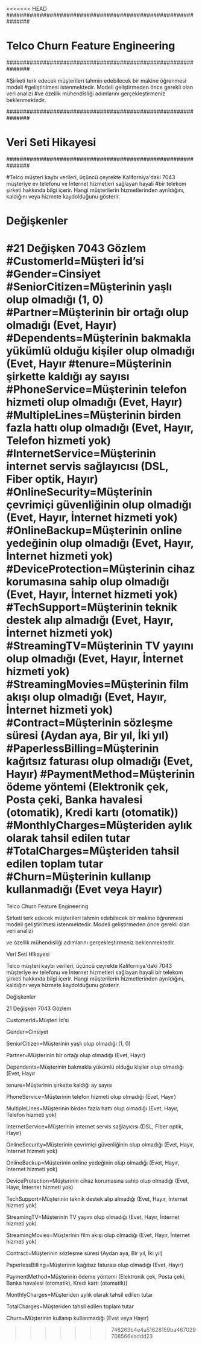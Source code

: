 <<<<<<< HEAD
###############################################################
# Telco Churn Feature Engineering
###############################################################

#Şirketi terk edecek müşterileri tahmin edebilecek bir makine öğrenmesi modeli
#geliştirilmesi istenmektedir. Modeli geliştirmeden önce gerekli olan veri analizi
#ve özellik mühendisliği adımlarını gerçekleştirmeniz beklenmektedir.

###############################################################
#  Veri Seti Hikayesi
###############################################################

#Telco müşteri kaybı verileri, üçüncü çeyrekte Kaliforniya'daki 7043 müşteriye ev telefonu ve İnternet hizmetleri sağlayan hayali
#bir telekom şirketi hakkında bilgi içerir. Hangi müşterilerin hizmetlerinden ayrıldığını, kaldığını veya hizmete kaydolduğunu gösterir.

# Değişkenler
#21 Değişken 7043 Gözlem
#CustomerId=Müşteri İd’si
#Gender=Cinsiyet
#SeniorCitizen=Müşterinin yaşlı olup olmadığı (1, 0)
#Partner=Müşterinin bir ortağı olup olmadığı (Evet, Hayır)
#Dependents=Müşterinin bakmakla yükümlü olduğu kişiler olup olmadığı (Evet, Hayır
#tenure=Müşterinin şirkette kaldığı ay sayısı
#PhoneService=Müşterinin telefon hizmeti olup olmadığı (Evet, Hayır)
#MultipleLines=Müşterinin birden fazla hattı olup olmadığı (Evet, Hayır, Telefon hizmeti yok)
#InternetService=Müşterinin internet servis sağlayıcısı (DSL, Fiber optik, Hayır)
#OnlineSecurity=Müşterinin çevrimiçi güvenliğinin olup olmadığı (Evet, Hayır, İnternet hizmeti yok)
#OnlineBackup=Müşterinin online yedeğinin olup olmadığı (Evet, Hayır, İnternet hizmeti yok)
#DeviceProtection=Müşterinin cihaz korumasına sahip olup olmadığı (Evet, Hayır, İnternet hizmeti yok)
#TechSupport=Müşterinin teknik destek alıp almadığı (Evet, Hayır, İnternet hizmeti yok)
#StreamingTV=Müşterinin TV yayını olup olmadığı (Evet, Hayır, İnternet hizmeti yok)
#StreamingMovies=Müşterinin film akışı olup olmadığı (Evet, Hayır, İnternet hizmeti yok)
#Contract=Müşterinin sözleşme süresi (Aydan aya, Bir yıl, İki yıl)
#PaperlessBilling=Müşterinin kağıtsız faturası olup olmadığı (Evet, Hayır)
#PaymentMethod=Müşterinin ödeme yöntemi (Elektronik çek, Posta çeki, Banka havalesi (otomatik), Kredi kartı (otomatik))
#MonthlyCharges=Müşteriden aylık olarak tahsil edilen tutar
#TotalCharges=Müşteriden tahsil edilen toplam tutar
#Churn=Müşterinin kullanıp kullanmadığı (Evet veya Hayır)
=======
Telco Churn Feature Engineering

Şirketi terk edecek müşterileri tahmin edebilecek bir makine öğrenmesi modeli geliştirilmesi istenmektedir. Modeli geliştirmeden önce gerekli olan veri analizi

ve özellik mühendisliği adımlarını gerçekleştirmeniz beklenmektedir.

Veri Seti Hikayesi

Telco müşteri kaybı verileri, üçüncü çeyrekte Kaliforniya'daki 7043 müşteriye ev telefonu ve İnternet hizmetleri sağlayan hayali bir telekom şirketi hakkında bilgi içerir. Hangi müşterilerin hizmetlerinden ayrıldığını, kaldığını veya hizmete kaydolduğunu gösterir.

Değişkenler

21 Değişken 7043 Gözlem

CustomerId=Müşteri İd’si

Gender=Cinsiyet

SeniorCitizen=Müşterinin yaşlı olup olmadığı (1, 0)

Partner=Müşterinin bir ortağı olup olmadığı (Evet, Hayır)

Dependents=Müşterinin bakmakla yükümlü olduğu kişiler olup olmadığı (Evet, Hayır

tenure=Müşterinin şirkette kaldığı ay sayısı

PhoneService=Müşterinin telefon hizmeti olup olmadığı (Evet, Hayır)

MultipleLines=Müşterinin birden fazla hattı olup olmadığı (Evet, Hayır, Telefon hizmeti yok)

InternetService=Müşterinin internet servis sağlayıcısı (DSL, Fiber optik, Hayır)

OnlineSecurity=Müşterinin çevrimiçi güvenliğinin olup olmadığı (Evet, Hayır, İnternet hizmeti yok)

OnlineBackup=Müşterinin online yedeğinin olup olmadığı (Evet, Hayır, İnternet hizmeti yok)

DeviceProtection=Müşterinin cihaz korumasına sahip olup olmadığı (Evet, Hayır, İnternet hizmeti yok)

TechSupport=Müşterinin teknik destek alıp almadığı (Evet, Hayır, İnternet hizmeti yok)

StreamingTV=Müşterinin TV yayını olup olmadığı (Evet, Hayır, İnternet hizmeti yok)

StreamingMovies=Müşterinin film akışı olup olmadığı (Evet, Hayır, İnternet hizmeti yok)

Contract=Müşterinin sözleşme süresi (Aydan aya, Bir yıl, İki yıl)

PaperlessBilling=Müşterinin kağıtsız faturası olup olmadığı (Evet, Hayır)

PaymentMethod=Müşterinin ödeme yöntemi (Elektronik çek, Posta çeki, Banka havalesi (otomatik), Kredi kartı (otomatik))

MonthlyCharges=Müşteriden aylık olarak tahsil edilen tutar

TotalCharges=Müşteriden tahsil edilen toplam tutar

Churn=Müşterinin kullanıp kullanmadığı (Evet veya Hayır)
>>>>>>> 748263b4e4a51628159ba467029708566eaddd23
